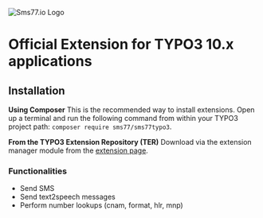 ![Sms77.io Logo](https://www.sms77.io/wp-content/uploads/2019/07/sms77-Logo-400x79.png "Sms77.io Logo")
# Official Extension for TYPO3 10.x applications


## Installation

**Using Composer**
This is the recommended way to install extensions. 
Open up a terminal and run the following command from within your TYPO3 project path:
```composer require sms77/sms77typo3```.

**From the TYPO3 Extension Repository (TER)**
Download via the extension manager module from the 
[extension page](https://extensions.typo3.org/extension/sms77typo3).


### Functionalities

- Send SMS
- Send text2speech messages
- Perform number lookups (cnam, format, hlr, mnp)